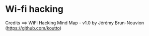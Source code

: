# Wi-fi hacking  
Credits ==> WiFi Hacking Mind Map - v1.0
by Jérémy Brun-Nouvion (https://github.com/koutto)
